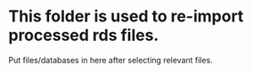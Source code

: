 # This folder is used to re-import processed rds files.

Put files/databases in here after selecting relevant files.